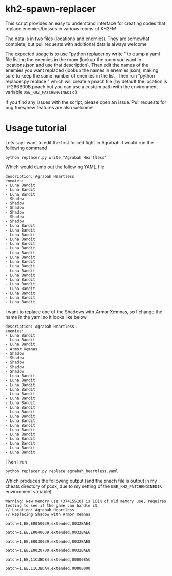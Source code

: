 # kh2-spawn-replacer
 
This script provides an easy to understand interface for creating codes that replace enemies/bosses in various rooms of KH2FM

The data is in two files (locations and enemies). They are somewhat complete, but pull requests with additional data is always welcome

The expected usage is to use "python replacer.py write <description>" to dump a yaml file listing the enemies in the room (lookup the room you want in locations.json and use that description). Then edit the names of the enemies you want replaced (lookup the names in enemies.json), making sure to keep the same number of enemies in the list. Then run "python replacer.py replace <filename>" which will create a pnach file (by default the location is ./F266B00B.pnach but you can use a custom path with the environment variable `USE_KH2_PATCHENGINEDIR` )

If you find any issues with the script, please open an issue. Pull requests for bug fixes/new features are also welcome!

# Usage tutorial

Lets say I want to edit the first forced fight in Agrabah. I would run the following command

`python replacer.py write "Agrabah Heartless"`

Which would dump out the following YAML file

```
description: Agrabah Heartless
enemies:
- Luna Bandit
- Luna Bandit
- Luna Bandit
- Shadow
- Shadow
- Shadow
- Shadow
- Shadow
- Shadow
- Luna Bandit
- Luna Bandit
- Luna Bandit
- Luna Bandit
- Luna Bandit
- Luna Bandit
- Luna Bandit
- Luna Bandit
- Luna Bandit
- Luna Bandit
- Luna Bandit
- Luna Bandit
- Luna Bandit
- Luna Bandit
- Luna Bandit
- Luna Bandit
- Luna Bandit
- Luna Bandit
```

I want to replace one of the Shadows with Armor Xemnas, so I change the name in the yaml so it looks like below

```
description: Agrabah Heartless
enemies:
- Luna Bandit
- Luna Bandit
- Luna Bandit
- Armor Xemnas
- Shadow
- Shadow
- Shadow
- Shadow
- Shadow
- Luna Bandit
- Luna Bandit
- Luna Bandit
- Luna Bandit
- Luna Bandit
- Luna Bandit
- Luna Bandit
- Luna Bandit
- Luna Bandit
- Luna Bandit
- Luna Bandit
- Luna Bandit
- Luna Bandit
- Luna Bandit
- Luna Bandit
- Luna Bandit
- Luna Bandit
- Luna Bandit
```

Then I run 

`python replacer.py replace agrabah_heartless.yaml`

Which produces the following output (and the pnach file is output in my cheats directory of pcsx, due to my setting of the `USE_KH2_PATCHENGINEDIR` environment variable)

```
Warning: New memory use (37415510) is 101% of old memory use, requires testing to see if the game can handle it
// Location: Agrabah Heartless
// Replacing Shadow with Armor Xemnas

patch=1,EE,E0050039,extended,0032BAE4

patch=1,EE,E0040039,extended,0032BAE6

patch=1,EE,E0030039,extended,0032BAE8

patch=1,EE,E0020700,extended,0032BAEO

patch=1,EE,11C3BD84,extended,0000085C

patch=1,EE,11C3BDA4,extended,00000000
```
